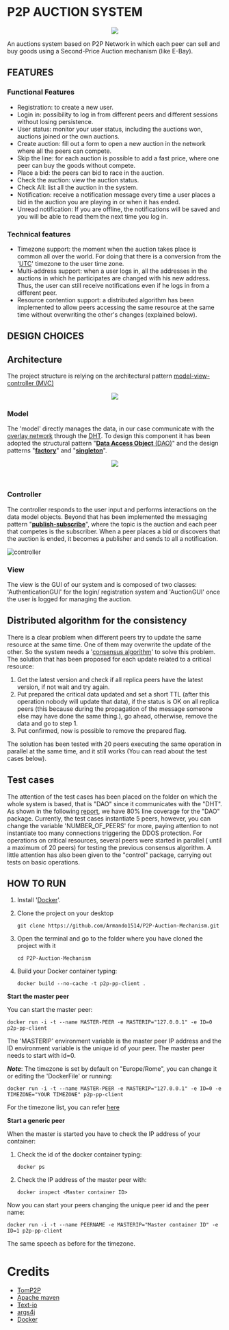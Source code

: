 # P2P AUCTION SYSTEM

<p align="center">
  <img src="http://ferrara.link/img/p2pAuctionMechanism2020/logo.jpg">
</p>

An auctions system based on P2P Network in which each peer can sell and buy goods using a Second-Price Auction mechanism (like E-Bay).

## FEATURES

### Functional Features

- Registration: to create a new user.
- Login in: possibility to log in from different peers and different sessions without losing persistence.
- User status: monitor your user status, including the auctions won, auctions joined or the own auctions.
- Create auction:  fill out a form to open a new auction in the network where all the peers can compete.
- Skip the line: for each auction is possible to add a fast price, where one peer can buy the goods without compete.
- Place a bid: the peers can bid to race in the auction.
- Check the auction:  view the auction status.
- Check All: list all the auction in the system.
- Notification: receive a notification message every time a user places a bid in the auction you are playing in or when it has ended.
- Unread notification: If you are offline, the notifications will be saved and you will be able to read them the next time you log in.

### Technical features

- Timezone support:  the moment when the auction takes place is common all over the world. For doing that there is a conversion from the '[UTC](https://en.wikipedia.org/wiki/Coordinated_Universal_Time)' timezone to the user time zone.
- Multi-address support:  when a user logs in, all the addresses in the auctions in which he participates are changed with his new address. Thus, the user can still receive notifications even if he logs in from a different peer.
- Resource contention support: a distributed algorithm has been implemented to allow peers accessing the same resource at the same time without overwriting the other's changes (explained below).

## DESIGN CHOICES

## Architecture

The project structure is relying on the architectural pattern [model-view-controller (MVC)](https://en.wikipedia.org/wiki/Model%E2%80%93view%E2%80%93controller)

<p align="center">
  <img src="http://ferrara.link/img/p2pAuctionMechanism2020/mvc.png">
</p>

### Model

The 'model' directly manages the data, in our case communicate with the [overlay network](https://en.wikipedia.org/wiki/Overlay_network) through the [DHT](https://en.wikipedia.org/wiki/Distributed_hash_table). To design this component it has been adopted the structural pattern  "[**Data Access Object** (DAO)](https://www.oracle.com/technetwork/java/dataaccessobject-138824.html)" and the design patterns "[**factory**](https://www.tutorialspoint.com/design_pattern/factory_pattern.htm)" and "[**singleton**](https://www.tutorialspoint.com/design_pattern/singleton_pattern.htm)".    



<p align="center">
  <img src="http://ferrara.link/img/p2pAuctionMechanism2020/DAO.jpg">
</p>



​            

### Controller 

The controller responds to the user input and performs interactions on the data model objects.  Beyond that has been implemented the messaging pattern "[**publish-subscribe**](https://en.wikipedia.org/wiki/Publish%E2%80%93subscribe_pattern)", where the topic is the auction and each peer that competes is the subscriber. When a peer places a bid or discovers that the auction is ended, it becomes a publisher and sends to all a notification.

 ![controller](http://ferrara.link/img/p2pAuctionMechanism2020/control.jpg)                       

### View

The view is the GUI of our system and is composed of two classes: 'AuthenticationGUI' for the login/ registration system and 'AuctionGUI' once the user is logged for managing the auction.

## Distributed algorithm for the consistency

There is a clear problem when different peers try to update the same resource at the same time. One of them may overwrite the update of the other. So the system needs a '[consensus algorithm](https://whatis.techtarget.com/definition/consensus-algorithm)' to solve this problem. The solution that has been proposed for each update related to a critical resource: 

1. Get the latest version and check if all replica peers have the latest version, if not wait and try again.
2. Put prepared the critical data updated and set a short TTL (after this operation nobody will update that data), if the status is OK on all replica peers (this because during the propagation of the message someone else may have done the same thing.), go ahead, otherwise, remove the data and go to step 1.
3. Put confirmed, now is possible to remove the prepared flag.

The solution has been tested with 20 peers executing the same operation in parallel at the same time, and it still works (You can read about the test cases below).

## Test cases

The attention of the test cases has been placed on the folder on which the whole system is based, that is "DAO" since it communicates with the "DHT".
As shown in the following [report](http://ferrara.link/img/p2pAuctionMechanism2020/tests.jpg), we have 80% line coverage for the "DAO" package. Currently, the test cases instantiate 5 peers, however, you can change the variable 'NUMBER_OF_PEERS' for more, paying attention to not instantiate too many connections triggering the DDOS protection. For operations on critical resources, several peers were started in parallel ( until a maximum of 20 peers) for testing the previous consensus algorithm. A little attention has also been given to the "control" package, carrying out tests on basic operations.

## HOW TO RUN

1. Install '[Docker](https://docs.docker.com/install/)'.

2. Clone the project on your desktop 

   ```
   git clone https://github.com/Armando1514/P2P-Auction-Mechanism.git
   ```

3. Open the terminal and go to the folder where you have cloned the project with it 

   ```
   cd P2P-Auction-Mechanism
   ```

4. Build your Docker container typing: 

   ```
   docker build --no-cache -t p2p-pp-client .
   ```

    

**Start the master peer**

You can start the master peer:

```
docker run -i -t --name MASTER-PEER -e MASTERIP="127.0.0.1" -e ID=0 p2p-pp-client
```

The 'MASTERIP' environment variable is the master peer IP address and the ID environment variable is the unique id of your peer. The master peer needs to start with id=0. 

***Note***: The timezone is set by default on "Europe/Rome", you can change it or editing the 'DockerFile' or running:

```
docker run -i -t --name MASTER-PEER -e MASTERIP="127.0.0.1" -e ID=0 -e TIMEZONE="YOUR TIMEZONE" p2p-pp-client
```

For the timezone list, you can refer [here](https://garygregory.wordpress.com/2013/06/18/what-are-the-java-timezone-ids/)

**Start a generic peer**

When the master is started you have to check the IP address of your container:

1. Check the id of the docker container typing: 

   ```
   docker ps
   ```

2. Check the IP address of the master peer with: 

   ```
   docker inspect <Master container ID> 
   ```

Now you can start your peers changing the unique peer id and the peer name:

```
docker run -i -t --name PEERNAME -e MASTERIP="Master container ID" -e ID=1 p2p-pp-client
```

The same speech as before for the timezone.

# Credits

- [TomP2P](https://github.com/tomp2p/TomP2P)
- [Apache maven](https://github.com/apache/maven)
- [Text-io](https://github.com/beryx/text-io)
- [args4j](https://github.com/kohsuke/args4j)
- [Docker](https://www.docker.com/)